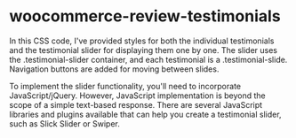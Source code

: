 # woocommerce-review-testimonials

In this CSS code, I've provided styles for both the individual testimonials and the testimonial slider for displaying them one by one. The slider uses the .testimonial-slider container, and each testimonial is a .testimonial-slide. Navigation buttons are added for moving between slides.

To implement the slider functionality, you'll need to incorporate JavaScript/jQuery. However, JavaScript implementation is beyond the scope of a simple text-based response. There are several JavaScript libraries and plugins available that can help you create a testimonial slider, such as Slick Slider or Swiper.

